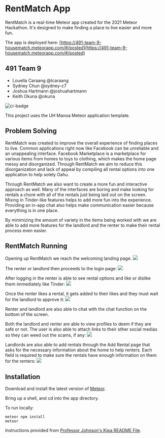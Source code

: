 # RentMatch App 

RentMatch is a real-time Meteor app created for the 2021 Meteor Hackathon. It's designed to make finding a place to live easier and more fun. 

The app is deployed here: [https://491-team-9-housematch.meteorapp.com/#/posted](https://491-team-9-housematch.meteorapp.com/#/posted)

## 491 Team 9

- Louella Caraang @lcaraang
- Sydney Chun @sydney-c7
- Joshua Hartmann @joshuahartmann
- Keith Okuna @okuna

![ci-badge](https://github.com/ics-software-engineering/meteor-application-template-react/workflows/ci-meteor-application-template-react/badge.svg)

This project uses the UH Manoa Meteor application template.

## Problem Solving

RentMatch was created to improve the overall experience of finding places to live. Common applications right now like Facebook can be unreliable and an unappealing interface. Facebook Marketplace is a marketplace for various items from homes to toys to clothing, which makes the home page messy and disorganized. Through RentMatch we aim to reduce this disorganization and lack of appeal by compiling all rental options into one application to help solely Oahu.

Through RentMatch we also want to create a more fun and interactive approach as well. Many of the interfaces are boring and make looking for rentals a chore with all of the rentals just being laid out on the screen. Mixing in Tinder-like features helps to add more fun into the experience. Providing an in-app chat also helps make communication easier because everything is in one place.

By minimizing the amount of variety in the items being worked with we are able to add more features for the landlord and the renter to make their rental process even easier.

## RentMatch Running

Opening up RentMatch we reach the welcoming landing page.
<img class="ui fluid image" src="../doc/rent_home.png">

The renter or landlord then proceeds to the login page:
<img class="ui fluid image" src="../doc/rent_login.png">

After logging in the renter is able to see rental options and like or dislike them immediately like Tinder:
<img class="ui fluid image" src="../doc/rent_tinder.png">

Once the renter likes a rental, it gets added to their likes and they must wait for the landlord to approve it:
<img class="ui fluid image" src="../doc/rent_like.png">

Renter and landlord are also able to chat with the chat function on the bottom of the screen.

Both the landlord and renter are able to view profiles to deem if they are safe or not. The user is also able to attach links to their other social medias so they can weed out the scams, if any:
<img class="ui fluid image" src="../doc/rent_profile.png">

Landlords are also able to add rentals through the Add Rental page that asks for the necessary information about the home to help renters. Each field is required to make sure the rentals have enough information on them for the renters:
<img class="ui fluid image" src="../doc/rent_add.png">

## Installation

Download and install the latest version of [Meteor](https://www.meteor.com/).

Bring up a shell, and cd into the app directory.

To run locally:

```
meteor npm install
meteor
```

Instructions provided from [Professor Johnson's Kipa README File](https://github.com/HACC2016/teamkipa/blob/master/README.md).
